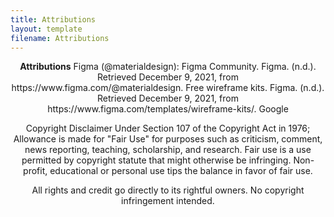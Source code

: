 ```yaml
---
title: Attributions
layout: template
filename: Attributions
--- 
```


<center>
<b>Attributions</b>
Figma (@materialdesign): Figma Community. Figma. (n.d.). Retrieved December 9, 2021, from https://www.figma.com/@materialdesign.
Free wireframe kits. Figma. (n.d.). Retrieved December 9, 2021, from https://www.figma.com/templates/wireframe-kits/. 
Google 

Copyright Disclaimer Under Section 107 of the Copyright Act in 1976; Allowance is made for "Fair Use" for purposes such as criticism, comment, news reporting, teaching, scholarship, and research.
Fair use is a use permitted by copyright statute that might otherwise be infringing. Non-profit, educational or personal use tips the balance in favor of fair use.

All rights and credit go directly to its rightful owners. No copyright infringement intended. 

</center>


